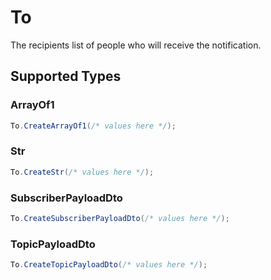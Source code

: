 # To

The recipients list of people who will receive the notification.


## Supported Types

### ArrayOf1

```csharp
To.CreateArrayOf1(/* values here */);
```

### Str

```csharp
To.CreateStr(/* values here */);
```

### SubscriberPayloadDto

```csharp
To.CreateSubscriberPayloadDto(/* values here */);
```

### TopicPayloadDto

```csharp
To.CreateTopicPayloadDto(/* values here */);
```

